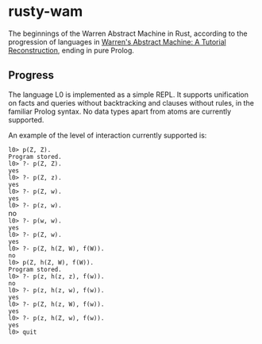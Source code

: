 # rusty-wam

The beginnings of the Warren Abstract Machine in Rust, according to
the progression of languages in [Warren's Abstract Machine: A Tutorial
Reconstruction](http://wambook.sourceforge.net/wambook.pdf), ending in
pure Prolog.

## Progress

The language L0 is implemented as a simple REPL. It supports
unification on facts and queries without backtracking and clauses
without rules, in the familiar Prolog syntax. No data types apart from
atoms are currently supported.

An example of the level of interaction currently supported is:

`l0> p(Z, Z).`  
`Program stored.`  
`l0> ?- p(Z, Z).`  
`yes`  
`l0> ?- p(Z, z).`  
`yes`  
`l0> ?- p(Z, w).`  
`yes`  
`l0> ?- p(z, w).`  
no  
`l0> ?- p(w, w).`  
`yes`  
`l0> ?- p(Z, w).`  
`yes`  
`l0> ?- p(Z, h(Z, W), f(W)).`  
`no`  
`l0> p(Z, h(Z, W), f(W)).`  
`Program stored.`  
`l0> ?- p(z, h(z, z), f(w)).`  
`no`  
`l0> ?- p(z, h(z, w), f(w)).`  
`yes`  
`l0> ?- p(Z, h(z, W), f(w)).`  
`yes`  
`l0> ?- p(z, h(Z, w), f(w)).`  
`yes`  
`l0> quit`